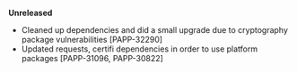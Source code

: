 **Unreleased**
* Cleaned up dependencies and did a small upgrade due to cryptography package vulnerabilities [PAPP-32290]
* Updated requests, certifi dependencies in order to use platform packages [PAPP-31096, PAPP-30822]
